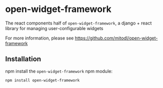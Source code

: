 # open-widget-framework

The react components half of `open-widget-framework`, a django + react library for managing user-configurable widgets

For more information, please see https://github.com/mitodl/open-widget-framework

## Installation

npm install the `open-widget-framework` npm module: 
```bash
npm install open-widget-framework
```  
